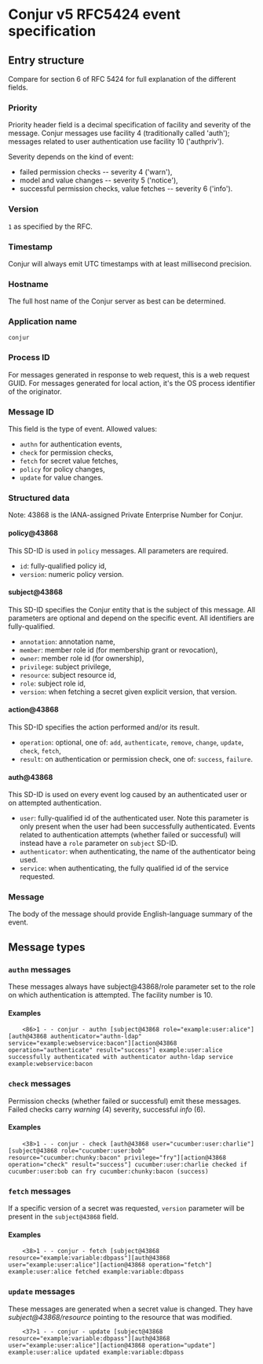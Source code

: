 # Conjur v5 RFC5424 event specification

## Entry structure

Compare for section 6 of RFC 5424 for full explanation of the different fields.

### Priority

Priority header field is a decimal specification of facility and severity of the message.
Conjur messages use facility 4 (traditionally called 'auth'); messages related to user authentication use facility 10 ('authpriv').

Severity depends on the kind of event:
- failed permission checks -- severity 4 ('warn'),
- model and value changes -- severity 5 ('notice'),
- successful permission checks, value fetches -- severity 6 ('info').

### Version

`1` as specified by the RFC.

### Timestamp

Conjur will always emit UTC timestamps with at least millisecond precision.

### Hostname

The full host name of the Conjur server as best can be determined.

### Application name

`conjur`

### Process ID

For messages generated in response to web request, this is a web request GUID. For messages generated for local action, it's the OS process identifier of the originator.

### Message ID

This field is the type of event. Allowed values:
- `authn` for authentication events,
- `check` for permission checks,
- `fetch` for secret value fetches,
- `policy` for policy changes,
- `update` for value changes.

### Structured data

Note: 43868 is the IANA-assigned Private Enterprise Number for Conjur.

#### policy@43868

This SD-ID is used in `policy` messages. All parameters are required.

- `id`: fully-qualified policy id,
- `version`: numeric policy version.

#### subject@43868

This SD-ID specifies the Conjur entity that is the subject of this message. 
All parameters are optional and depend on the specific event.
All identifiers are fully-qualified.

- `annotation`: annotation name,
- `member`: member role id (for membership grant or revocation),
- `owner`: member role id (for ownership),
- `privilege`: subject privilege,
- `resource`: subject resource id,
- `role`: subject role id,
- `version`: when fetching a secret given explicit version, that version.

#### action@43868

This SD-ID specifies the action performed and/or its result. 

- `operation`: optional, one of: `add`, `authenticate`, `remove`, `change`, `update`, `check`, `fetch`,
- `result`: on authentication or permission check, one of: `success`, `failure`.

#### auth@43868

This SD-ID is used on every event log caused by an authenticated user or on
attempted authentication.

- `user`: fully-qualified id of the authenticated user. Note this parameter is
  only present when the user had been successfully authenticated. Events
  related to authentication attempts (whether failed or successful) will instead
  have a `role` parameter on `subject` SD-ID.
- `authenticator`: when authenticating, the name of the authenticator being used.
- `service`: when authenticating, the fully qualified id of the service requested.

### Message

The body of the message should provide English-language summary of the event.

## Message types

### `authn` messages

These messages always have subject@43868/role parameter set to the role on which
authentication is attempted. The facility number is 10.

#### Examples

        <86>1 - - conjur - authn [subject@43868 role="example:user:alice"][auth@43868 authenticator="authn-ldap" service="example:webservice:bacon"][action@43868 operation="authenticate" result="success"] example:user:alice successfully authenticated with authenticator authn-ldap service example:webservice:bacon

### `check` messages

Permission checks (whether failed or successful) emit these messages. Failed
checks carry _warning_ (4) severity, successful _info_ (6).

#### Examples

        <38>1 - - conjur - check [auth@43868 user="cucumber:user:charlie"][subject@43868 role="cucumber:user:bob" resource="cucumber:chunky:bacon" privilege="fry"][action@43868 operation="check" result="success"] cucumber:user:charlie checked if cucumber:user:bob can fry cucumber:chunky:bacon (success)

### `fetch` messages

If a specific version of a secret was requested, `version` parameter will be present in the `subject@43868` field.

#### Examples

        <38>1 - - conjur - fetch [subject@43868 resource="example:variable:dbpass"][auth@43868 user="example:user:alice"][action@43868 operation="fetch"] example:user:alice fetched example:variable:dbpass

### `update` messages

These messages are generated when a secret value is changed. They have
_subject@43868/resource_ pointing to the resource that was modified.

        <37>1 - - conjur - update [subject@43868 resource="example:variable:dbpass"][auth@43868 user="example:user:alice"][action@43868 operation="update"] example:user:alice updated example:variable:dbpass
